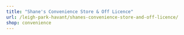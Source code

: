 ```yaml
---
title: "Shane's Convenience Store & Off Licence"
url: /leigh-park-havant/shanes-convenience-store-and-off-licence/
shop: convenience
---
```

